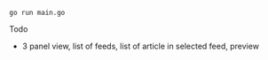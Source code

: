 ```
go run main.go
```

Todo

-  3 panel view, list of feeds, list of article in selected feed, preview